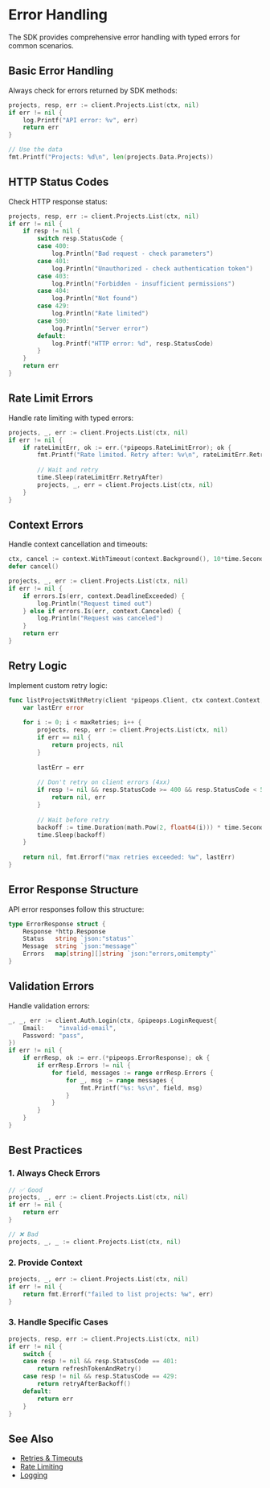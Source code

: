 # Error Handling

The SDK provides comprehensive error handling with typed errors for common scenarios.

## Basic Error Handling

Always check for errors returned by SDK methods:

```go
projects, resp, err := client.Projects.List(ctx, nil)
if err != nil {
    log.Printf("API error: %v", err)
    return err
}

// Use the data
fmt.Printf("Projects: %d\n", len(projects.Data.Projects))
```

## HTTP Status Codes

Check HTTP response status:

```go
projects, resp, err := client.Projects.List(ctx, nil)
if err != nil {
    if resp != nil {
        switch resp.StatusCode {
        case 400:
            log.Println("Bad request - check parameters")
        case 401:
            log.Println("Unauthorized - check authentication token")
        case 403:
            log.Println("Forbidden - insufficient permissions")
        case 404:
            log.Println("Not found")
        case 429:
            log.Println("Rate limited")
        case 500:
            log.Println("Server error")
        default:
            log.Printf("HTTP error: %d", resp.StatusCode)
        }
    }
    return err
}
```

## Rate Limit Errors

Handle rate limiting with typed errors:

```go
projects, _, err := client.Projects.List(ctx, nil)
if err != nil {
    if rateLimitErr, ok := err.(*pipeops.RateLimitError); ok {
        fmt.Printf("Rate limited. Retry after: %v\n", rateLimitErr.RetryAfter)
        
        // Wait and retry
        time.Sleep(rateLimitErr.RetryAfter)
        projects, _, err = client.Projects.List(ctx, nil)
    }
}
```

## Context Errors

Handle context cancellation and timeouts:

```go
ctx, cancel := context.WithTimeout(context.Background(), 10*time.Second)
defer cancel()

projects, _, err := client.Projects.List(ctx, nil)
if err != nil {
    if errors.Is(err, context.DeadlineExceeded) {
        log.Println("Request timed out")
    } else if errors.Is(err, context.Canceled) {
        log.Println("Request was canceled")
    }
    return err
}
```

## Retry Logic

Implement custom retry logic:

```go
func listProjectsWithRetry(client *pipeops.Client, ctx context.Context, maxRetries int) (*pipeops.ProjectsResponse, error) {
    var lastErr error
    
    for i := 0; i < maxRetries; i++ {
        projects, resp, err := client.Projects.List(ctx, nil)
        if err == nil {
            return projects, nil
        }
        
        lastErr = err
        
        // Don't retry on client errors (4xx)
        if resp != nil && resp.StatusCode >= 400 && resp.StatusCode < 500 {
            return nil, err
        }
        
        // Wait before retry
        backoff := time.Duration(math.Pow(2, float64(i))) * time.Second
        time.Sleep(backoff)
    }
    
    return nil, fmt.Errorf("max retries exceeded: %w", lastErr)
}
```

## Error Response Structure

API error responses follow this structure:

```go
type ErrorResponse struct {
    Response *http.Response
    Status   string `json:"status"`
    Message  string `json:"message"`
    Errors   map[string][]string `json:"errors,omitempty"`
}
```

## Validation Errors

Handle validation errors:

```go
_, _, err := client.Auth.Login(ctx, &pipeops.LoginRequest{
    Email:    "invalid-email",
    Password: "pass",
})
if err != nil {
    if errResp, ok := err.(*pipeops.ErrorResponse); ok {
        if errResp.Errors != nil {
            for field, messages := range errResp.Errors {
                for _, msg := range messages {
                    fmt.Printf("%s: %s\n", field, msg)
                }
            }
        }
    }
}
```

## Best Practices

### 1. Always Check Errors

```go
// ✅ Good
projects, _, err := client.Projects.List(ctx, nil)
if err != nil {
    return err
}

// ❌ Bad
projects, _, _ := client.Projects.List(ctx, nil)
```

### 2. Provide Context

```go
projects, _, err := client.Projects.List(ctx, nil)
if err != nil {
    return fmt.Errorf("failed to list projects: %w", err)
}
```

### 3. Handle Specific Cases

```go
projects, resp, err := client.Projects.List(ctx, nil)
if err != nil {
    switch {
    case resp != nil && resp.StatusCode == 401:
        return refreshTokenAndRetry()
    case resp != nil && resp.StatusCode == 429:
        return retryAfterBackoff()
    default:
        return err
    }
}
```

## See Also

- [Retries & Timeouts](retries-timeouts.md)
- [Rate Limiting](rate-limiting.md)
- [Logging](logging.md)
